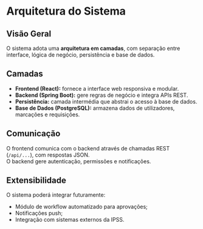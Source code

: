 # Arquitetura do Sistema

## Visão Geral
O sistema adota uma **arquitetura em camadas**, com separação entre interface, lógica de negócio, persistência e base de dados.

## Camadas
- **Frontend (React):** fornece a interface web responsiva e modular.  
- **Backend (Spring Boot):** gere regras de negócio e integra APIs REST.  
- **Persistência:** camada intermédia que abstrai o acesso à base de dados.  
- **Base de Dados (PostgreSQL):** armazena dados de utilizadores, marcações e requisições.

## Comunicação
O frontend comunica com o backend através de chamadas REST (`/api/...`), com respostas JSON.  
O backend gere autenticação, permissões e notificações.

## Extensibilidade
O sistema poderá integrar futuramente:
- Módulo de workflow automatizado para aprovações;
- Notificações push;
- Integração com sistemas externos da IPSS.